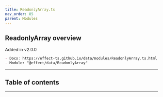 ```yaml
---
title: ReadonlyArray.ts
nav_order: 85
parent: Modules
---
```


## ReadonlyArray overview

Added in v2.0.0

```md
- Docs: https://effect-ts.github.io/data/modules/ReadonlyArray.ts.html
- Module: "@effect/data/ReadonlyArray"
```

---

<h2 class="text-delta">Table of contents</h2>

---
